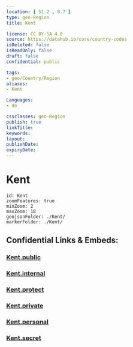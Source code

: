 ```yaml
---
location: [ 51.2 , 0.7 ] 
type: geo-Region
title: Kent

license: CC BY-SA 4.0
source: https://datahub.io/core/country-codes
isDeleted: false
isReadOnly: false
draft: false
confidential: public

tags:
- geo/Country/Region
aliases:
- Kent

Languages:
- de

cssclasses: geo-Region
publish: true
linkTitle: 
keywords: 
layout: 
publishDate: 
expiryDate: 
---
```


# Kent

```leaflet
id: Kent
zoomFeatures: true 
minZoom: 2 
maxZoom: 18
geojsonFolder: ./Kent/
markerFolder: ./Kent/
```


## Confidential Links & Embeds: 

### [Kent.public](/_public/\Earth\Continent\Europe\Europe~North\UK\England\Regions~England\South_East_EnglandKent.public.md) 

### [Kent.internal](/_internal/\Earth\Continent\Europe\Europe~North\UK\England\Regions~England\South_East_EnglandKent.internal.md) 

### [Kent.protect](/_protect/\Earth\Continent\Europe\Europe~North\UK\England\Regions~England\South_East_EnglandKent.protect.md) 

### [Kent.private](/_private/\Earth\Continent\Europe\Europe~North\UK\England\Regions~England\South_East_EnglandKent.private.md) 

### [Kent.personal](/_personal/\Earth\Continent\Europe\Europe~North\UK\England\Regions~England\South_East_EnglandKent.personal.md) 

### [Kent.secret](/_secret/\Earth\Continent\Europe\Europe~North\UK\England\Regions~England\South_East_EnglandKent.secret.md)

